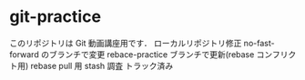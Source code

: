 # git-practice

このリポジトリは Git 動画講座用です．
ローカルリポジトリ修正
no-fast-forward のブランチで変更
rebace-practice ブランチで更新(rebase コンフリクト用)
rebase pull 用
stash 調査 トラック済み
